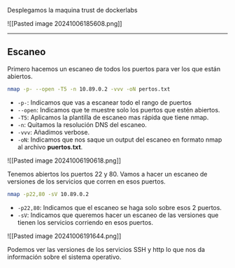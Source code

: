 
Desplegamos la maquina trust de dockerlabs

![[Pasted image 20241006185608.png]]

---- 
## Escaneo 

Primero hacemos un escaneo de todos los puertos para ver los que están abiertos.

```bash
nmap -p- --open -T5 -n 10.89.0.2 -vvv -oN pertos.txt
```

- `-p-`: Indicamos que vas a escanear todo el rango de puertos
- `--open`: Indicamos que te muestre solo los puertos que estén abiertos.
- `-T5`: Aplicamos la plantilla de escaneo mas rápida que tiene nmap. 
- `-n`: Quitamos la resolución DNS del escaneo.
- `-vvv`: Añadimos verbose.
- `-oN`: Indicamos que nos saque un output del escaneo en formato nmap al archivo **puertos.txt**.

![[Pasted image 20241006190618.png]]

Tenemos abiertos los puertos 22 y 80. Vamos a hacer un escaneo de versiones de los servicios que corren en esos puertos.

```bash
nmap -p22,80 -sV 10.89.0.2
```

- `-p22,80`: Indicamos que el escaneo se haga solo sobre esos 2 puertos.
- `-sV`: Indicamos que queremos hacer un escaneo de las versiones que tienen los servicios corriendo en esos puertos.

![[Pasted image 20241006191644.png]]

Podemos ver las versiones de los servicios SSH y http lo que nos da información sobre el sistema operativo.

